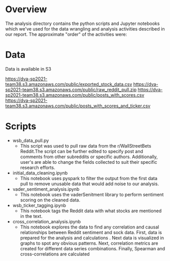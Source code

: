 # Overview
The analysis directory contains the python scripts and Jupyter notebooks which we've used for the data wrangling and analysis activities described in our report. The approximate "order" of the activities were:

# Data
Data is available in S3

https://dva-sp2021-team38.s3.amazonaws.com/public/exported_stock_data.csv
https://dva-sp2021-team38.s3.amazonaws.com/public/raw_reddit_pull.zip
https://dva-sp2021-team38.s3.amazonaws.com/public/posts_with_scores.csv
https://dva-sp2021-team38.s3.amazonaws.com/public/posts_with_scores_and_ticker.csv

# Scripts
* wsb_data_pull.py
    - This script was used to pull raw data from the r/WallStreetBets Reddit.The script can be further edited to specify post and comments from other subreddits or specific authors. Additionally, user's are able to change the fields collected to suit their specific research efforts.
* initial_data_cleaning.ipynb
    - This notebook uses pyspark to filter the output from the first data pull to remove unusable data that would add noise to our analysis.
* vader_sentiment_analysis.ipynb
    - This notebook uses the vaderSenitment library to perform sentiment scoring on the cleaned data.
* wsb_ticker_tagging.ipynb
    - This notebook tags the Reddit data with what stocks are mentioned in the text.
* cross_correlation_analysis.ipynb
    - This notebook explores the data to find any correlation and causal relationships between Reddit sentiment and sock data. First, data is prepared for the analysis and calculations . Next data is visualized in graphs to spot any obvious patterns. Next, correlation metrics are created for different data series combinations. Finally, Spearman and cross-correlations are calculated

